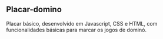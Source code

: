 ## Placar-domino

Placar básico, desenvolvido em Javascript, CSS e HTML, com funcionalidades básicas para marcar os jogos de dominó.


